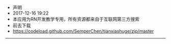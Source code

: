 - 声明
- 2017-12-16 19:22
- 本应用为RN开发教学专用，所有资源都来自于互联网第三方搜索
- 前去下载
- https://codeload.github.com/SemperChen/tianxiashuge/zip/master
---
